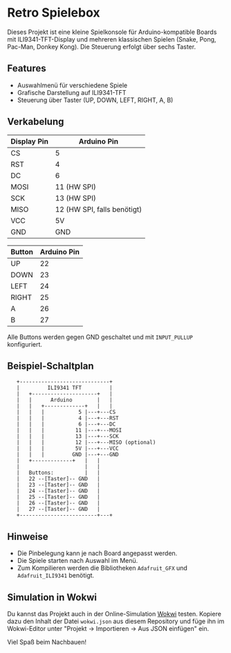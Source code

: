 # Retro Spielebox

Dieses Projekt ist eine kleine Spielkonsole für Arduino-kompatible Boards mit ILI9341-TFT-Display und mehreren klassischen Spielen (Snake, Pong, Pac-Man, Donkey Kong). Die Steuerung erfolgt über sechs Taster.

## Features

- Auswahlmenü für verschiedene Spiele
- Grafische Darstellung auf ILI9341-TFT
- Steuerung über Taster (UP, DOWN, LEFT, RIGHT, A, B)

## Verkabelung

| Display Pin | Arduino Pin |
|-------------|-------------|
| CS          | 5           |
| RST         | 4           |
| DC          | 6           |
| MOSI        | 11 (HW SPI) |
| SCK         | 13 (HW SPI) |
| MISO        | 12 (HW SPI, falls benötigt) |
| VCC         | 5V          |
| GND         | GND         |

| Button      | Arduino Pin |
|-------------|-------------|
| UP          | 22          |
| DOWN        | 23          |
| LEFT        | 24          |
| RIGHT       | 25          |
| A           | 26          |
| B           | 27          |

Alle Buttons werden gegen GND geschaltet und mit `INPUT_PULLUP` konfiguriert.

## Beispiel-Schaltplan

```
   +-----------------------------+
   |         ILI9341 TFT         |
   |   +---------------------+   |
   |   |      Arduino        |   |
   |   |   +-------------+   |   |
   |   |   |           5 |---+---CS
   |   |   |           4 |---+---RST
   |   |   |           6 |---+---DC
   |   |   |          11 |---+---MOSI
   |   |   |          13 |---+---SCK
   |   |   |          12 |---+---MISO (optional)
   |   |   |          5V |---+---VCC
   |   |   |         GND |---+---GND
   |   +-------------+   |   |
   |                     |   |
   |   Buttons:          |   |
   |   22 --[Taster]-- GND   |
   |   23 --[Taster]-- GND   |
   |   24 --[Taster]-- GND   |
   |   25 --[Taster]-- GND   |
   |   26 --[Taster]-- GND   |
   |   27 --[Taster]-- GND   |
   +-------------------------+---+
```

## Hinweise

- Die Pinbelegung kann je nach Board angepasst werden.
- Die Spiele starten nach Auswahl im Menü.
- Zum Kompilieren werden die Bibliotheken `Adafruit_GFX` und `Adafruit_ILI9341` benötigt.

## Simulation in Wokwi

Du kannst das Projekt auch in der Online-Simulation [Wokwi](https://wokwi.com/) testen. Kopiere dazu den Inhalt der Datei `wokwi.json` aus diesem Repository und füge ihn im Wokwi-Editor unter "Projekt → Importieren → Aus JSON einfügen" ein.

Viel Spaß beim Nachbauen!
